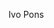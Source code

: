 <!DOCTYPE html>
<html lang="pt-br">
  <head>
    <meta charset="utf-8">
  </head>
  <body>
    <p>Ivo Pons</p>
  </body>
</html>  
 
